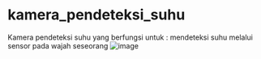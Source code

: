 # kamera_pendeteksi_suhu
Kamera pendeteksi suhu yang berfungsi untuk : mendeteksi suhu melalui sensor pada wajah seseorang
![image](https://github.com/user-attachments/assets/6f45cd51-df91-4c58-a2a4-0bfb41f3dbf4)
